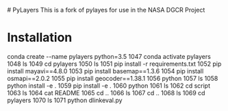 # PyLayers 
This is a fork of pylayes for use in the NASA DGCR Project

# Installation
conda create --name pylayers python=3.5
 1047  conda activate pylayers
 1048  ls
 1049  cd pylayers
 1050  ls
 1051  pip install -r requirements.txt
 1052  pip install mayavi==4.8.0
 1053  pip install basemap==1.3.6
 1054  pip install osmapi==2.0.2
 1055  pip install geocoder==1.38.1
 1056  python
 1057  ls
 1058  python install -e .
 1059  pip install -e .
 1060  python
 1061  ls
 1062  cd script
 1063  ls
 1064  cat README
 1065  cd ..
 1066  ls
 1067  cd ..
 1068  ls
 1069  cd pylayers
 1070  ls
 1071  python dlinkeval.py 
